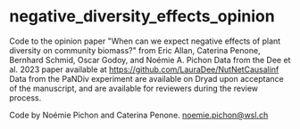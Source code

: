 # negative_diversity_effects_opinion

Code to the opinion paper "When can we expect negative effects of plant diversity on community biomass?" from Eric Allan, Caterina Penone, Bernhard Schmid, Oscar Godoy, and Noémie A. Pichon
Data from the Dee et al. 2023 paper available at https://github.com/LauraDee/NutNetCausalinf
Data from the PaNDiv experiment are available on Dryad upon acceptance of the manuscript, and are available for reviewers during the review process.

Code by Noémie Pichon and Caterina Penone.
noemie.pichon@wsl.ch

